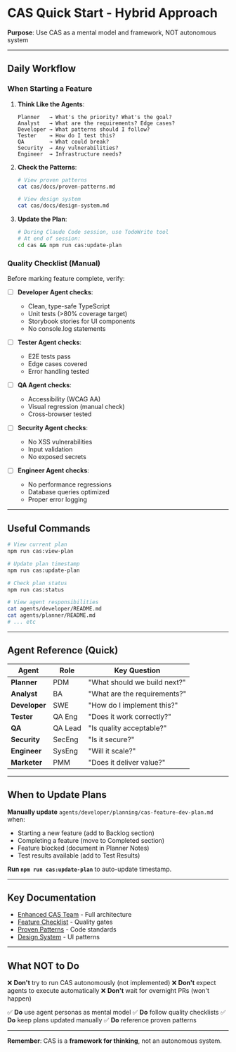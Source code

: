 # CAS Quick Start - Hybrid Approach

**Purpose**: Use CAS as a mental model and framework, NOT autonomous system

---

## Daily Workflow

### When Starting a Feature

1. **Think Like the Agents**:
   ```
   Planner   → What's the priority? What's the goal?
   Analyst   → What are the requirements? Edge cases?
   Developer → What patterns should I follow?
   Tester    → How do I test this?
   QA        → What could break?
   Security  → Any vulnerabilities?
   Engineer  → Infrastructure needs?
   ```

2. **Check the Patterns**:
   ```bash
   # View proven patterns
   cat cas/docs/proven-patterns.md

   # View design system
   cat cas/docs/design-system.md
   ```

3. **Update the Plan**:
   ```bash
   # During Claude Code session, use TodoWrite tool
   # At end of session:
   cd cas && npm run cas:update-plan
   ```

### Quality Checklist (Manual)

Before marking feature complete, verify:

- [ ] **Developer Agent checks**:
  - Clean, type-safe TypeScript
  - Unit tests (>80% coverage target)
  - Storybook stories for UI components
  - No console.log statements

- [ ] **Tester Agent checks**:
  - E2E tests pass
  - Edge cases covered
  - Error handling tested

- [ ] **QA Agent checks**:
  - Accessibility (WCAG AA)
  - Visual regression (manual check)
  - Cross-browser tested

- [ ] **Security Agent checks**:
  - No XSS vulnerabilities
  - Input validation
  - No exposed secrets

- [ ] **Engineer Agent checks**:
  - No performance regressions
  - Database queries optimized
  - Proper error logging

---

## Useful Commands

```bash
# View current plan
npm run cas:view-plan

# Update plan timestamp
npm run cas:update-plan

# Check plan status
npm run cas:status

# View agent responsibilities
cat agents/developer/README.md
cat agents/planner/README.md
# ... etc
```

---

## Agent Reference (Quick)

| Agent | Role | Key Question |
|-------|------|--------------|
| **Planner** | PDM | "What should we build next?" |
| **Analyst** | BA | "What are the requirements?" |
| **Developer** | SWE | "How do I implement this?" |
| **Tester** | QA Eng | "Does it work correctly?" |
| **QA** | QA Lead | "Is quality acceptable?" |
| **Security** | SecEng | "Is it secure?" |
| **Engineer** | SysEng | "Will it scale?" |
| **Marketer** | PMM | "Does it deliver value?" |

---

## When to Update Plans

**Manually update** `agents/developer/planning/cas-feature-dev-plan.md` when:

- Starting a new feature (add to Backlog section)
- Completing a feature (move to Completed section)
- Feature blocked (document in Planner Notes)
- Test results available (add to Test Results)

**Run `npm run cas:update-plan`** to auto-update timestamp.

---

## Key Documentation

- [Enhanced CAS Team](docs/enhanced-cas-ai-product-team.md) - Full architecture
- [Feature Checklist](docs/feature-development-checklist.md) - Quality gates
- [Proven Patterns](docs/proven-patterns.md) - Code standards
- [Design System](docs/design-system.md) - UI patterns

---

## What NOT to Do

❌ **Don't** try to run CAS autonomously (not implemented)
❌ **Don't** expect agents to execute automatically
❌ **Don't** wait for overnight PRs (won't happen)

✅ **Do** use agent personas as mental model
✅ **Do** follow quality checklists
✅ **Do** keep plans updated manually
✅ **Do** reference proven patterns

---

**Remember**: CAS is a **framework for thinking**, not an autonomous system.
